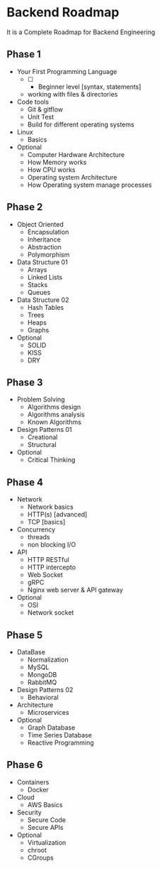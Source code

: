 # Backend Roadmap
It is a Complete Roadmap for Backend Engineering

## Phase 1
* Your First Programming Language
   - [ ] * Beginner level [syntax, statements]
   * working with files & directories
* Code tools
   * Git & gitflow
   * Unit Test
   * Build for different operating systems
* Linux
   * Basics
* Optional
   * Computer Hardware Architecture
   * How Memory works
   * How CPU works
   * Operating system Architecture
   * How Operating system manage processes
## Phase 2
* Object Oriented
   * Encapsulation
   * Inheritance
   * Abstraction
   * Polymorphism
* Data Structure 01
   * Arrays
   * Linked Lists
   * Stacks
   * Queues
* Data Structure 02
   * Hash Tables
   * Trees
   * Heaps
   * Graphs
* Optional
   * SOLID
   * KISS
   * DRY
## Phase 3
* Problem Solving
   * Algorithms design
   * Algorithms analysis
   * Known Algorithms
* Design Patterns 01
   * Creational
   * Structural
* Optional
   * Critical Thinking
## Phase 4
* Network
   * Network basics
   * HTTP(s) [advanced]
   * TCP [basics]
* Concurrency
   * threads
   * non blocking I/O
* API
   * HTTP RESTful
   * HTTP intercepto
   * Web Socket
   * gRPC
   * Nginx web server & API gateway
* Optional
   * OSI
   * Network socket
## Phase 5
* DataBase
   * Normalization
   * MySQL
   * MongoDB
   * RabbitMQ
* Design Patterns 02
   * Behavioral
* Architecture
   * Microservices
* Optional
   * Graph Database
   * Time Series Database
   * Reactive Programming
## Phase 6
* Containers
   * Docker
* Cloud
   * AWS Basics
* Security
   * Secure Code
   * Secure APIs
* Optional
   * Virtualization
   * chroot
   * CGroups





















